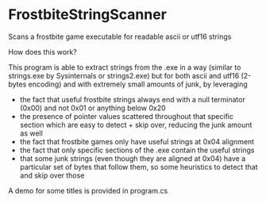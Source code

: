 # FrostbiteStringScanner

Scans a frostbite game executable for readable ascii or utf16 strings

How does this work?

This program is able to extract strings from the .exe in a way (similar to strings.exe by Sysinternals or strings2.exe) but for both ascii and utf16 (2-bytes encoding) and with extremely small amounts of junk, by leveraging 
- the fact that useful frostbite strings always end with a null terminator (0x00) and not 0x01 or anything below 0x20
- the presence of pointer values scattered throughout that specific section which are easy to detect + skip over, reducing the junk amount as well
- the fact that frostbite games only have useful strings at 0x04 alignment
- the fact that only specific sections of the .exe contain the useful strings
- that some junk strings (even though they are aligned at 0x04) have a particular set of bytes that follow them, so some heuristics to detect that and skip over those

A demo for some titles is provided in program.cs
